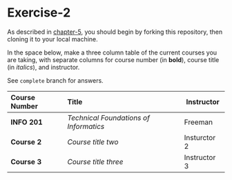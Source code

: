# Exercise-2

As described in [chapter-5](https://info201-s17.github.io/book/introduction-to-git-and-github.html), you should begin by forking this repository, then cloning it to your local machine.

In the space below, make a three column table of the current courses you are taking, with separate columns for course number (in **bold**), course title (in _italics_), and instructor.

See `complete` branch for answers.


| Course Number| Title                                  | Instructor   |
| :----------  | :------------------------------------- | ------------ |
| **INFO 201** | _Technical Foundations of Informatics_ | Freeman      |
| **Course 2** | _Course title two_                     | Insturctor 2 |
| **Course 3** | _Course title three_                   | Instructor 3 |
